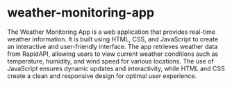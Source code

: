 # weather-monitoring-app
The Weather Monitoring App is a web application that provides real-time weather information. It is built using HTML, CSS, and JavaScript to create an interactive and user-friendly interface. The app retrieves weather data from RapidAPI, allowing users to view current weather conditions such as temperature, humidity, and wind speed for various locations. The use of JavaScript ensures dynamic updates and interactivity, while HTML and CSS create a clean and responsive design for optimal user experience.
